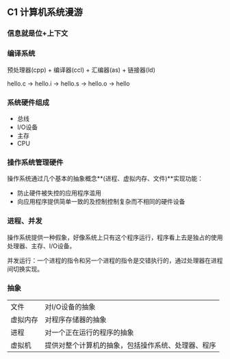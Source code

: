 ## C1 计算机系统漫游

### 信息就是位+上下文

### 编译系统

预处理器(cpp) + 编译器(ccl) + 汇编器(as) + 链接器(ld)

hello.c -> hello.i -> hello.s -> hello.o -> hello

### 系统硬件组成

* 总线
* I/O设备
* 主存
* CPU

### 操作系统管理硬件

操作系统通过几个基本的抽象概念**(进程、虚拟内存、文件)**实现功能：

* 防止硬件被失控的应用程序滥用
* 向应用程序提供简单一致的及控制控制复杂而不相同的硬件设备

### 进程、并发

操作系统提供一种假象，好像系统上只有这个程序运行，程序看上去是独占的使用处理器、主存、I/O设备。

并发运行：一个进程的指令和另一个进程的指令是交错执行的，通过处理器在进程间切换实现。

### 抽象

|          |                                                    |
| -------- | -------------------------------------------------- |
| 文件     | 对I/O设备的抽象                                    |
| 虚拟内存 | 对程序存储器的抽象                                 |
| 进程     | 对一个正在运行的程序的抽象                         |
| 虚拟机   | 提供对整个计算机的抽象，包括操作系统、处理器、程序 |































































































